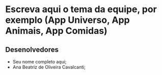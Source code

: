 # Escreva aqui o tema da equipe, por exemplo (App Universo, App Animais, App Comidas)

## Desenolvedores

- Seu nome completo aqui;
- Ana Beatriz de Oliveira Cavalcanti;
